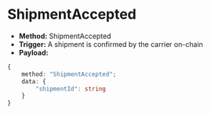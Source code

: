 # ShipmentAccepted

* **Method:** ShipmentAccepted
* **Trigger:** A shipment is confirmed by the carrier on-chain
* **Payload:**

```typescript
{
    method: "ShipmentAccepted";
    data: {
        "shipmentId": string
    }
}
```
